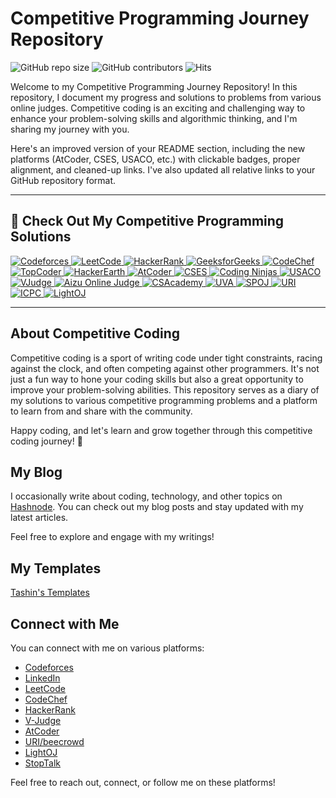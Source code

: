 # Competitive Programming Journey Repository

![GitHub repo size](https://img.shields.io/github/repo-size/TashinParvez/Competitive-Programming-Journey)
![GitHub contributors](https://img.shields.io/github/contributors/TashinParvez/Competitive-Programming-Journey)
![Hits](https://hits.seeyoufarm.com/api/count/incr/badge.svg?url=https://github.com/TashinParvez/Competitive-Programming-Journey)


Welcome to my Competitive Programming Journey Repository! In this repository, I document my progress and solutions to problems from various online judges. Competitive coding is an exciting and challenging way to enhance your problem-solving skills and algorithmic thinking, and I'm sharing my journey with you.

Here's an improved version of your README section, including the new platforms (AtCoder, CSES, USACO, etc.) with clickable badges, proper alignment, and cleaned-up links. I've also updated all relative links to your GitHub repository format.

---

## 🚀 Check Out My Competitive Programming Solutions

<p align="left">

<!-- Popular Platforms -->

<a href="https://github.com/TashinParvez/Competitive-Programming-Journey/tree/main/Codeforces_Solutions" target="_blank">
  <img src="https://img.shields.io/badge/Codeforces-1F8ACB?style=for-the-badge&logo=Codeforces&logoColor=white" alt="Codeforces" />
</a>

<a href="https://github.com/TashinParvez/Competitive-Programming-Journey/tree/main/Leetcode-Solutions" target="_blank">
  <img src="https://img.shields.io/badge/LeetCode-FFA116?style=for-the-badge&logo=LeetCode&logoColor=white" alt="LeetCode" />
</a>

<a href="https://github.com/TashinParvez/Competitive-Programming-Journey/tree/main/HackerRank-Solutions" target="_blank">
  <img src="https://img.shields.io/badge/HackerRank-2EC866?style=for-the-badge&logo=HackerRank&logoColor=white" alt="HackerRank" />
</a>

<a href="https://github.com/TashinParvez/Competitive-Programming-Journey/tree/main/GeeksForGeeks-Solution" target="_blank">
  <img src="https://img.shields.io/badge/GeeksforGeeks-0F9D58?style=for-the-badge&logo=GeeksforGeeks&logoColor=white" alt="GeeksforGeeks" />
</a>

<a href="https://github.com/TashinParvez/Competitive-Programming-Journey/tree/main/Codechef-Solutions" target="_blank">
  <img src="https://img.shields.io/badge/CodeChef-5B4638?style=for-the-badge&logo=CodeChef&logoColor=white" alt="CodeChef" />
</a>

<a href="https://www.topcoder.com/members/tashinparvez" target="_blank">
  <img src="https://img.shields.io/badge/TopCoder-1F8ACB?style=for-the-badge&logo=TopCoder&logoColor=white" alt="TopCoder" />
</a>

<a href="https://github.com/TashinParvez/Competitive-Programming-Journey/tree/main/HackerEarth-Solutions" target="_blank">
  <img src="https://img.shields.io/badge/HackerEarth-323754?style=for-the-badge&logo=HackerEarth&logoColor=white" alt="HackerEarth" />
</a>

<!-- Additional Platforms -->

<a href="https://github.com/TashinParvez/Competitive-Programming-Journey/tree/main/At-Coder-Solutions" target="_blank">
  <img src="https://img.shields.io/badge/AtCoder-1F8ACB?style=for-the-badge&logo=codeforces&logoColor=white" alt="AtCoder" />
</a>

<a href="https://github.com/TashinParvez/Competitive-Programming-Journey/tree/main/CSES-Solutions" target="_blank">
  <img src="https://img.shields.io/badge/CSES-004488?style=for-the-badge&logoColor=white" alt="CSES" />
</a>

<a href="https://github.com/TashinParvez/Competitive-Programming-Journey/tree/main/Coding_Ninjas_Solutions" target="_blank">
  <img src="https://img.shields.io/badge/Coding Ninjas-F37C20?style=for-the-badge&logo=codeforces&logoColor=white" alt="Coding Ninjas" />
</a>

<a href="https://github.com/TashinParvez/Competitive-Programming-Journey/tree/main/usaco%20Solution" target="_blank">
  <img src="https://img.shields.io/badge/USACO-002855?style=for-the-badge&logo=codeforces&logoColor=white" alt="USACO" />
</a>

<a href="https://github.com/TashinParvez/Competitive-Programming-Journey/tree/main/vjudge%20Solutions" target="_blank">
  <img src="https://img.shields.io/badge/VJudge-007ACC?style=for-the-badge&logo=codeforces&logoColor=white" alt="VJudge" />
</a>

<a href="https://github.com/TashinParvez/Competitive-Programming-Journey/tree/main/judge.u-aizu-Solutions" target="_blank">
  <img src="https://img.shields.io/badge/Aizu Online Judge-1F8ACB?style=for-the-badge&logo=codeforces&logoColor=white" alt="Aizu Online Judge" />
</a>

<a href="https://github.com/TashinParvez/Competitive-Programming-Journey/tree/main/csacademy%20Solutions" target="_blank">
  <img src="https://img.shields.io/badge/CSAcademy-313131?style=for-the-badge&logo=codeforces&logoColor=white" alt="CSAcademy" />
</a>

<a href="https://github.com/TashinParvez/Competitive-Programming-Journey/tree/main/UVA-Solutions" target="_blank">
  <img src="https://img.shields.io/badge/UVA Online Judge-222222?style=for-the-badge&logo=codeforces&logoColor=white" alt="UVA" />
</a>

<a href="https://github.com/TashinParvez/Competitive-Programming-Journey/tree/main/Spoj-Solutions" target="_blank">
  <img src="https://img.shields.io/badge/SPOJ-0A0A23?style=for-the-badge&logo=codeforces&logoColor=white" alt="SPOJ" />
</a>

<a href="https://github.com/TashinParvez/Competitive-Programming-Journey/tree/main/Some-URI-and-Codechef-Solutions" target="_blank">
  <img src="https://img.shields.io/badge/URI Online Judge-4169E1?style=for-the-badge&logo=codeforces&logoColor=white" alt="URI" />
</a>

<a href="https://github.com/TashinParvez/Competitive-Programming-Journey/tree/main/ICPC" target="_blank">
  <img src="https://img.shields.io/badge/ICPC-FFD700?style=for-the-badge&logo=codeforces&logoColor=black" alt="ICPC" />
</a>

<a href="https://github.com/TashinParvez/Competitive-Programming-Journey/tree/main/LIGHTOJ-Solutions" target="_blank">
  <img src="https://img.shields.io/badge/LightOJ-003399?style=for-the-badge&logo=codeforces&logoColor=white" alt="LightOJ" />
</a>

</p>

---
 

## About Competitive Coding

Competitive coding is a sport of writing code under tight constraints, racing against the clock, and often competing against other programmers. It's not just a fun way to hone your coding skills but also a great opportunity to improve your problem-solving abilities. This repository serves as a diary of my solutions to various competitive programming problems and a platform to learn from and share with the community.

Happy coding, and let's learn and grow together through this competitive coding journey! 🚀

## My Blog

I occasionally write about coding, technology, and other topics on [Hashnode](https://tashinparvez.hashnode.dev/). You can check out my blog posts and stay updated with my latest articles.

Feel free to explore and engage with my writings!

## My Templates

[Tashin's Templates](https://github.com/TashinParvez/My-CP-Template)

## Connect with Me

You can connect with me on various platforms:

- [Codeforces](https://codeforces.com/profile/Tashin.Parvez)
- [LinkedIn](https://www.linkedin.com/in/YourLinkedInUsername)
- [LeetCode](https://leetcode.com/tashinParvez)
- [CodeChef](https://www.codechef.com/users/tashin_parvez)
- [HackerRank](https://www.hackerrank.com/tashinparvez?hr_r=1)
- [V-Judge](https://vjudge.net/user/Tashin_Parvez)
- [AtCoder](https://atcoder.jp/users/Tashin_Parvez)
- [URI/beecrowd](https://www.beecrowd.com.br/judge/en/profile/648820)
- [LightOJ](https://lightoj.com/user/tashinparvez)
- [StopTalk](https://www.stopstalk.com/user/profile/Tashin_Parvez)

Feel free to reach out, connect, or follow me on these platforms!




